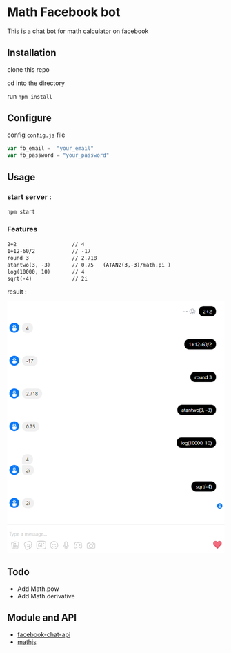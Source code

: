 # Math Facebook bot 

This is a chat bot for math calculator on facebook 
## Installation
clone this repo

cd into the directory

run `npm install`


## Configure
config `config.js` file 

```js
var fb_email =  "your_email"
var fb_password = "your_password"
```

## Usage 

### start server :
```
npm start
```

### Features   
```
2+2                  // 4
1+12-60/2            // -17
round 3              // 2.718
atantwo(3, -3)       // 0.75   (ATAN2(3,-3)/math.pi )
log(10000, 10)       // 4
sqrt(-4)             // 2i
```
result : 

![image of docs](/img_doc/bot_pic.PNG)


## Todo
- Add Math.pow
- Add Math.derivative

## Module and API
- [facebook-chat-api](https://github.com/Schmavery/facebook-chat-api)
- [mathjs](https://github.com/josdejong/mathjs)